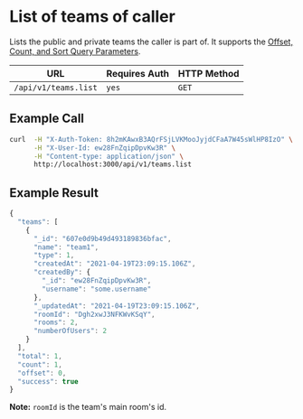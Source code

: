 # List of teams of caller

Lists the public and private teams the caller is part of. It supports the [Offset, Count, and Sort Query Parameters](../../pagination.md).

| URL                  | Requires Auth | HTTP Method |
| -------------------- | ------------- | ----------- |
| `/api/v1/teams.list` | `yes`         | `GET`       |

## Example Call

```bash
curl  -H "X-Auth-Token: 8h2mKAwxB3AQrFSjLVKMooJyjdCFaA7W45sWlHP8IzO" \
      -H "X-User-Id: ew28FnZqipDpvKw3R" \
      -H "Content-type: application/json" \
      http://localhost:3000/api/v1/teams.list
```

## Example Result

```javascript
{
  "teams": [
    {
      "_id": "607e0d9b49d493189836bfac",
      "name": "team1",
      "type": 1,
      "createdAt": "2021-04-19T23:09:15.106Z",
      "createdBy": {
        "_id": "ew28FnZqipDpvKw3R",
        "username": "some.username"
      },
      "_updatedAt": "2021-04-19T23:09:15.106Z",
      "roomId": "Dgh2xwJ3NFKWvKSqY",
      "rooms": 2,
      "numberOfUsers": 2
    }
  ],
  "total": 1,
  "count": 1,
  "offset": 0,
  "success": true
}
```

**Note:** `roomId` is the team's main room's id.
